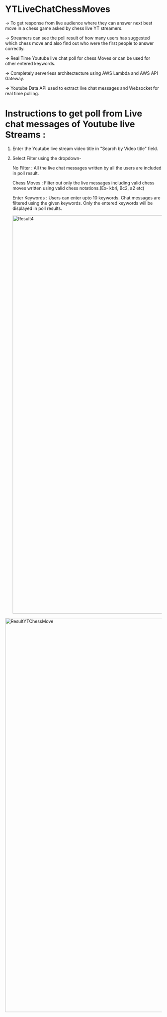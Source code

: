 # YTLiveChatChessMoves

-> To get response from live audience where they can answer next best move in a chess game asked by chess live YT streamers.

-> Streamers can see the poll result of how many users has suggested which chess move and also find out who were the first people to answer correctly.

-> Real Time Youtube live chat poll for chess Moves or can be used for other entered keywords.

-> Completely serverless architectecture using AWS Lambda and AWS API Gateway.

-> Youtube Data API used to extract live chat messages and Websocket for real time polling.


# Instructions to get poll from Live chat messages of Youtube live Streams : 

1. Enter the Youtube live stream video title in "Search by Video title" field.

2. Select Filter using the dropdown-

   No Filter :  All the live chat messages written by all the users are included in poll result.
   
   Chess Moves : Filter out only the live messages including valid chess moves written using valid chess notations.(Ex- kb4, Bc2, a2 etc)
   
   Enter Keywords : Users can enter upto 10 keywords. Chat messages are filtered using the given keywords. Only the entered keywords will be displayed in poll results.  
   
   
   <img width="1278" alt="Result4" src="https://user-images.githubusercontent.com/53952338/182420462-2499a099-0608-43a4-888b-c255627cebd4.png">
   
   
   
<img width="1265" alt="ResultYTChessMove" src="https://user-images.githubusercontent.com/53952338/182420540-ba215e58-7c64-46b4-a3a5-144fe03c1d3e.png">

